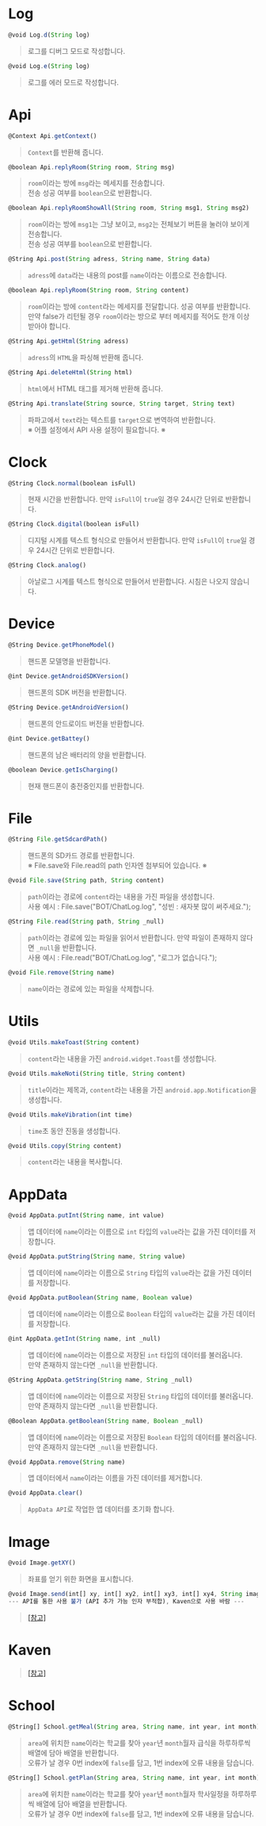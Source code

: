 # Log
```js
@void Log.d(String log)
```
> 로그를 디버그 모드로 작성합니다.

```js
@void Log.e(String log)
```
> 로그를 에러 모드로 작성합니다.

# Api
```js
@Context Api.getContext()
```
> `Context`를 반환해 줍니다.

```js
@boolean Api.replyRoom(String room, String msg)
```
> `room`이라는 방에 `msg`라는 메세지를 전송합니다.<br>
전송 성공 여부를 `boolean`으로 반환합니다.

```js
@boolean Api.replyRoomShowAll(String room, String msg1, String msg2)
```
> `room`이라는 방에 `msg1`는 그냥 보이고, `msg2`는 전체보기 버튼을 눌러야 보이게 전송합니다.<br>
전송 성공 여부를 `boolean`으로 반환합니다.

```js
@String Api.post(String adress, String name, String data)
```
> `adress`에 `data`라는 내용의 post를 `name`이라는 이름으로 전송합니다.

```js
@boolean Api.replyRoom(String room, String content)
```
> `room`이라는 방에 `content`라는 메세지를 전달합니다. 성공 여부를 반환합니다.<br>
만약 false가 리턴될 경우 `room`이라는 방으로 부터 메세지를 적어도 한개 이상 받아야 합니다.

```js
@String Api.getHtml(String adress)
```
> `adress`의 `HTML`을 파싱해 반환해 줍니다.

```js
@String Api.deleteHtml(String html)
```
> `html`에서 HTML 태그를 제거해 반환해 줍니다.

```js
@String Api.translate(String source, String target, String text)
```
> 파파고에서 `text`라는 텍스트를 `target`으로 변역하여 반환합니다.<br>
※ 어플 설정에서 API 사용 설정이 필요합니다. ※

# Clock
```js
@String Clock.normal(boolean isFull)
```
> 현재 시간을 반환합니다. 만약 `isFull`이 `true`일 경우 24시간 단위로 반환합니다.

```js
@String Clock.digital(boolean isFull)
```
> 디지털 시계를 텍스트 형식으로 만들어서 반환합니다. 만약 `isFull`이 `true`일 경우 24시간 단위로 반환합니다.

```js
@String Clock.analog()
```
> 아날로그 시계를 텍스트 형식으로 만들어서 반환합니다. 시침은 나오지 않습니다.

# Device
```js
@String Device.getPhoneModel()
```
> 핸드폰 모델명을 반환합니다.

```js
@int Device.getAndroidSDKVersion()
```
> 핸드폰의 SDK 버전을 반환합니다.

```js
@String Device.getAndroidVersion()
```
> 핸드폰의 안드로이드 버전을 반환합니다.

```js
@int Device.getBattey()
```
> 핸드폰의 남은 배터리의 양을 반환합니다.

```js
@boolean Device.getIsCharging()
```
> 현재 핸드폰이 충전중인지를 반환합니다.

# File
```js
@String File.getSdcardPath()
```
> 핸드폰의 SD카드 경로를 반환합니다.<br>
※ File.save와 File.read의 path 인자엔 첨부되어 있습니다. ※

```js
@void File.save(String path, String content)
```
> `path`이라는 경로에 `content`라는 내용을 가진 파일을 생성합니다.<br>
사용 예시 : File.save("BOT/ChatLog.log", "성빈 : 새자봇 많이 써주세요.");

```js
@String File.read(String path, String _null)
```
> `path`이라는 경로에 있는 파일을 읽어서 반환합니다. 만약 파일이 존재하지 않다면 `_null`을 반환합니다.<br>
사용 예시 : File.read("BOT/ChatLog.log", "로그가 없습니다.");

```js
@void File.remove(String name)
```
> `name`이라는 경로에 있는 파일을 삭제합니다.

# Utils
```js
@void Utils.makeToast(String content)
```
> `content`라는 내용을 가진 `android.widget.Toast`를 생성합니다.

```js
@void Utils.makeNoti(String title, String content)
```
> `title`이라는 제목과, `content`라는 내용을 가진 `android.app.Notification`을 생성합니다.

```js
@void Utils.makeVibration(int time)
```
> `time`초 동안 진동을 생성합니다.

```js
@void Utils.copy(String content)
```
> `content`라는 내용을 복사합니다.

# AppData
```js
@void AppData.putInt(String name, int value)
```
> 앱 데이터에 `name`이라는 이름으로 `int` 타입의 `value`라는 값을 가진 데이터를 저장합니다.

```js
@void AppData.putString(String name, String value)
```
> 앱 데이터에 `name`이라는 이름으로 `String` 타입의 `value`라는 값을 가진 데이터를 저장합니다.

```js
@void AppData.putBoolean(String name, Boolean value)
```
> 앱 데이터에 `name`이라는 이름으로 `Boolean` 타입의 `value`라는 값을 가진 데이터를 저장합니다.

```js
@int AppData.getInt(String name, int _null)
```
> 앱 데이터에 `name`이라는 이름으로 저장된 `int` 타입의 데이터를 불러옵니다.<br>
만약 존재하지 않는다면 `_null`을 반환합니다.

```js
@String AppData.getString(String name, String _null)
```
> 앱 데이터에 `name`이라는 이름으로 저장된 `String` 타입의 데이터를 불러옵니다.<br>
만약 존재하지 않는다면 `_null`을 반환합니다.

```js
@Boolean AppData.getBoolean(String name, Boolean _null)
```
> 앱 데이터에 `name`이라는 이름으로 저장된 `Boolean` 타입의 데이터를 불러옵니다.<br>
만약 존재하지 않는다면 `_null`을 반환합니다.

```js
@void AppData.remove(String name)
```
> 앱 데이터에서 `name`이라는 이름을 가진 데이터를 제거합니다.

```js
@void AppData.clear()
```
> `AppData API`로 작업한 앱 데이터를 초기화 합니다.

# Image
```js
@void Image.getXY()
```
> 좌표를 얻기 위한 화면을 표시합니다.

```js
@void Image.send(int[] xy, int[] xy2, int[] xy3, int[] xy4, String imagePath)
--- API를 통한 사용 불가 (API 추가 가능 인자 부적합), Kaven으로 사용 바람 ---
```
> [[참고]](https://github.com/sungbin5304/NewAutoReplyBot-Helper/blob/master/API/API_Helper.md#picture-transmission-api)

# Kaven
> [[참고]](https://github.com/sungbin5304/NewAutoReplyBot-Helper/blob/master/API/API_Helper.md#kaven-library)

# School
``` js
@String[] School.getMeal(String area, String name, int year, int month)
```
> `area`에 위치한 `name`이라는 학교를 찾아 `year`년 `month`월자 급식을 하루하루씩 배열에 담아 배열을 반환합니다.<br>
오류가 날 경우 0번 index에 `false`를 담고, 1번 index에 오류 내용을 담습니다.

``` js
@String[] School.getPlan(String area, String name, int year, int month)
```
> `area`에 위치한 `name`이라는 학교를 찾아 `year`년 `month`월자 학사일정을 하루하루씩 배열에 담아 배열을 반환합니다.<br>
오류가 날 경우 0번 index에 `false`를 담고, 1번 index에 오류 내용을 담습니다.
